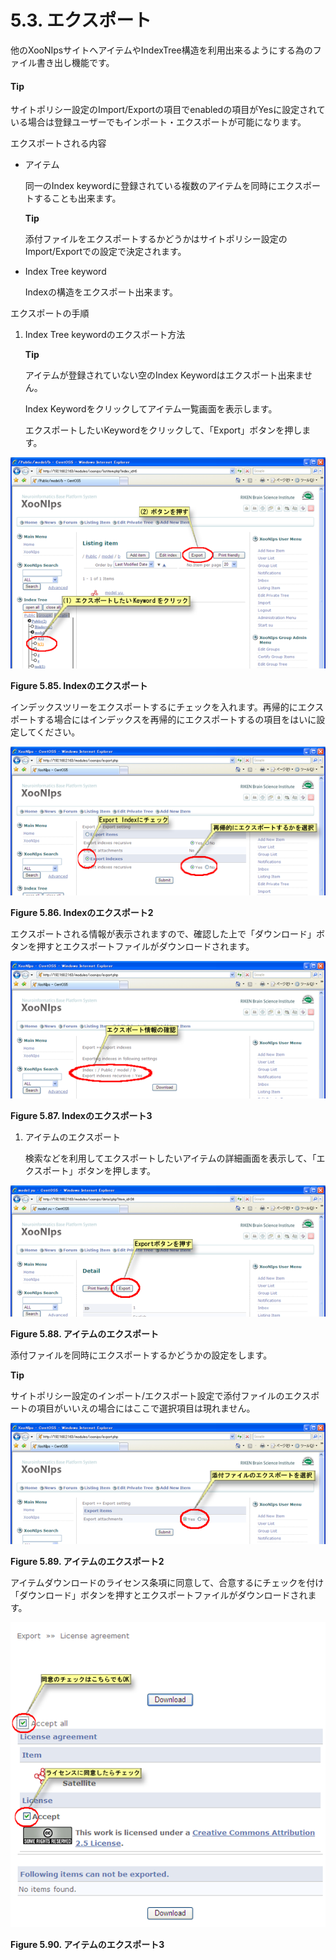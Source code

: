 # 5.3. エクスポート

他のXooNIpsサイトへアイテムやIndexTree構造を利用出来るようにする為のファイル書き出し機能です。

#### Tip

サイトポリシー設定のImport/Exportの項目でenabledの項目がYesに設定されている場合は登録ユーザーでもインポート・エクスポートが可能になります。

エクスポートされる内容

* アイテム

  同一のIndex keywordに登録されている複数のアイテムを同時にエクスポートすることも出来ます。

  **Tip**

  添付ファイルをエクスポートするかどうかはサイトポリシー設定のImport/Exportでの設定で決定されます。

* Index Tree keyword

  Indexの構造をエクスポート出来ます。

エクスポートの手順

1. Index Tree keywordのエクスポート方法

   **Tip**

   アイテムが登録されていない空のIndex Keywordはエクスポート出来ません。

   Index Keywordをクリックしてアイテム一覧画面を表示します。

   エクスポートしたいKeywordをクリックして、「Export」ボタンを押します。



![](../../../.gitbook/assets/xoonips-operate80.png)

**Figure 5.85. Indexのエクスポート**  


インデックスツリーをエクスポートするにチェックを入れます。再帰的にエクスポートする場合にはインデックスを再帰的にエクスポートするの項目をはいに設定してください。

![](../../../.gitbook/assets/xoonips-operate81.png)

**Figure 5.86. Indexのエクスポート2**  


エクスポートされる情報が表示されますので、確認した上で「ダウンロード」ボタンを押すとエクスポートファイルがダウンロードされます。

![](../../../.gitbook/assets/xoonips-operate82.png)

**Figure 5.87. Indexのエクスポート3**  


1. アイテムのエクスポート

   検索などを利用してエクスポートしたいアイテムの詳細画面を表示して、「エクスポート」ボタンを押します。

![](../../../.gitbook/assets/xoonips-operate83.png)

**Figure 5.88. アイテムのエクスポート**  


添付ファイルを同時にエクスポートするかどうかの設定をします。

**Tip**

サイトポリシー設定のインポート/エクスポート設定で添付ファイルのエクスポートの項目がいいえの場合にはここで選択項目は現れません。

![](../../../.gitbook/assets/xoonips-operate84.png)

**Figure 5.89. アイテムのエクスポート2**  


アイテムダウンロードのライセンス条項に同意して、合意するにチェックを付け「ダウンロード」ボタンを押すとエクスポートファイルがダウンロードされます。

![](../../../.gitbook/assets/xoonips-operate85.png)

**Figure 5.90. アイテムのエクスポート3**

